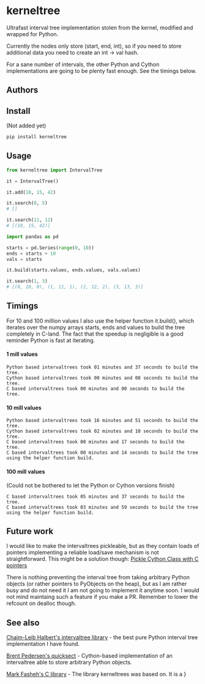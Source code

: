 # kerneltree

Ultrafast interval tree implementation stolen from the kernel, modified and wrapped for Python.

Currently the nodes only store (start, end, int), so if you need to store additional data you need to create an int -> val hash.

For a sane number of intervals, the other Python and Cython implementations are going to be plenty fast enough. See the timings below.

## Authors



## Install

(Not added yet)

```bash
pip install kerneltree
```

## Usage

```python
from kerneltree import IntervalTree

it = IntervalTree()

it.add(10, 15, 42)

it.search(0, 5)
# []

it.search(11, 12)
# [(10, 15, 42)]

import pandas as pd

starts = pd.Series(range(0, 10))
ends = starts + 10
vals = starts

it.build(starts.values, ends.values, vals.values)

it.search(1, 3)
# [(0, 10, 0), (1, 11, 1), (2, 12, 2), (3, 13, 3)]
```

## Timings

For 10 and 100 million values I also use the helper function it.build(), which iterates over the numpy arrays starts, ends and values to build the tree completely in C-land. The fact that the speedup is negligible is a good reminder Python is fast at iterating.

#### 1 mill values

```
Python based intervaltrees took 01 minutes and 37 seconds to build the tree.
Cython based intervaltrees took 00 minutes and 08 seconds to build the tree.
C based intervaltrees took 00 minutes and 00 seconds to build the tree.
```

#### 10 mill values

```
Python based intervaltrees took 16 minutes and 51 seconds to build the tree.
Cython based intervaltrees took 02 minutes and 10 seconds to build the tree.
C based intervaltrees took 00 minutes and 17 seconds to build the tree.
C based intervaltrees took 00 minutes and 14 seconds to build the tree using the helper function build.
```

#### 100 mill values

(Could not be bothered to let the Python or Cython versions finish)

```
C based intervaltrees took 05 minutes and 37 seconds to build the tree.
C based intervaltrees took 03 minutes and 59 seconds to build the tree using the helper function build.
```


## Future work

I would like to make the intervaltrees pickleable, but as they contain loads of pointers implementing a reliable load/save mechanism is not straightforward. This might be a solution though: [Pickle Cython Class with C pointers](https://stackoverflow.com/a/36309509/992687)

There is nothing preventing the interval tree from taking arbitrary Python objects (or rather pointers to PyObjects on the heap), but as I am rather busy and do not need it I am not going to implement it anytime soon. I would not mind maintaing such a feature if you make a PR. Remember to lower the refcount on dealloc though.

## See also

[Chaim-Leib Halbert's intervaltree library](https://github.com/chaimleib/intervaltree) - the best pure Python interval tree implementation I have found.

[Brent Pedersen's quicksect](https://github.com/brentp/quicksect) - Cython-based implementation of an intervaltree able to store arbitrary Python objects.

[Mark Fasheh's C library](https://github.com/markfasheh/interval-tree) - The library kerneltrees was based on. It is a }
